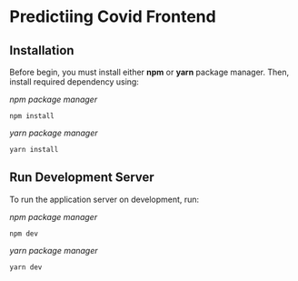 # Predictiing Covid Frontend

## Installation

Before begin, you must install either **npm** or **yarn** package manager. Then, install required dependency using:

_npm package manager_

```
npm install
```

_yarn package manager_

```
yarn install
```

## Run Development Server

To run the application server on development, run:

_npm package manager_

```
npm dev
```

_yarn package manager_

```
yarn dev
```
